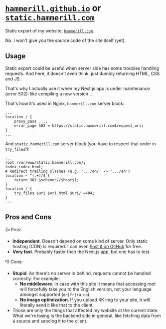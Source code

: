 # [`hammerill.github.io`](https://hammerill.github.io/) or [`static.hammerill.com`](https://static.hammerill.com/)
Static export of my website, [`hammerill.com`](https://hammerill.com/).

No. I won't give you the source code of the site itself (yet).

## Usage
Static export could be useful when server side has some troubles handling requests.
And here, it doesn't even think: just dumbly returning HTML, CSS and JS.

That's why I actually use it when my Next.js app is under maintenance (error 502): like compiling a new version...

That's how it's used in Nginx, `hammerill.com` server block:
```nginx
...
location / {
    proxy_pass ...;
    error_page 502 = https://static.hammerill.com$request_uri;
}
...
```

And `static.hammerill.com` server block (you have to respect that order in `try_files`!):
```nginx
...
root /var/www/static.hammerill.com/;
index index.html;
# Redirect trailing slashes (e.g. '.../en/' -> '.../en')
location ~ ^(.+)/$ {
    return 301 $scheme://$host$1;
}
location / {
    try_files $uri $uri.html $uri/ =404;
}
...
```

## Pros and Cons
👍 Pros:
- **Independent**. Doesn't depend on some kind of server. Only static hosting (CDN) is required. I can even [host it on GitHub](https://hammerill.github.io/) for free.
- **Very fast**. Probably faster than the Next.js app, but one has to test.

👎 Cons:
- **Stupid**. As there's no server in behind, requests cannot be handled correctly. For example:
    * **No middleware**. In case with this site it means that accessing root will forcefully take you to the English version, not your language amongst supported (`en|fr|ru|ua`).
    * **No image optimization**. If you upload 4K img to your site, it will literally send it like that to the client.
- Those are only the things that affected my website at the current state.
  What we're losing is the backend side in general, like fetching data from a source and sending it to the client.
